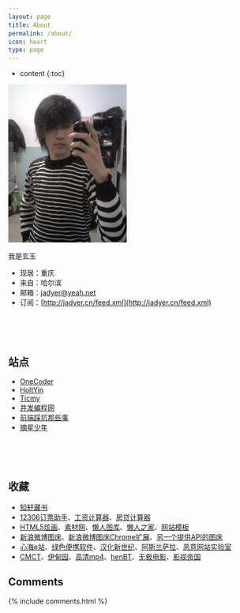 ```yaml
---
layout: page
title: About
permalink: /about/
icon: heart
type: page
---
```


* content
{:toc}


![](/img/myself.jpg)

我是玄玉

* 现居：重庆
* 来自：哈尔滨
* 邮箱：[jadyer@yeah.net](mailto:jadyer@yeah.net)
* 订阅：[http://jadyer.cn/feed.xml](http://jadyer.cn/feed.xml)
<br/>
<br/>
<br/>

## 站点

* [OneCoder](http://www.coderli.com)
* [HoltYin](https://holtyin.github.io/)
* [Ticmy](http://www.ticmy.com)
* [并发编程网](http://ifeve.com)
* [前端踩坑那些事](https://www.febugs.com/)
* [摘星少年](http://cmin.me/)
<br/>
<br/>
<br/>

## 收藏

* [知轩藏书](http://www.zxcs8.com)
* [12306订票助手](http://www.fishlee.net)、[工资计算器](http://salarycalculator.sinaapp.com/city/chongqing)、[房贷计算器](http://fangd.sinaapp.com)
* [HTML5炫画](http://www.html5tricks.com)、[素材网](http://www.xwcms.net)、[懒人图库](http://www.lanrentuku.com)、[懒人之家](http://www.lanrenzhijia.com)、[网站模板](http://www.mycodes.net/153/)
* [新浪微博图床](http://weibo.com/minipublish)、[新浪微博图床Chrome扩展](https://github.com/Suxiaogang/WeiboPicBed)、[另一个提供API的图床](https://sm.ms/)
* [心海e站](http://hrtsea.com)、[绿色便携软件](https://www.portablesoft.org/)、[汉化新世纪](http://www.hanzify.org)、[阿斯兰萨拉](https://www.ssdax.com/)、[恶意网站实验室](http://www.mwsl.org.cn)
* [CMCT](https://cmct.tv/?fromuid=72191)、[伊甸园](http://bbs.sfile2012.com)、[高清mp4](http://www.mp4ba.la)、[henBT](http://www.henbt.com)、[无极电影](http://bbs.btwuji.com)、[影视帝国](http://www.y4dg.cc)

## Comments

{% include comments.html %}